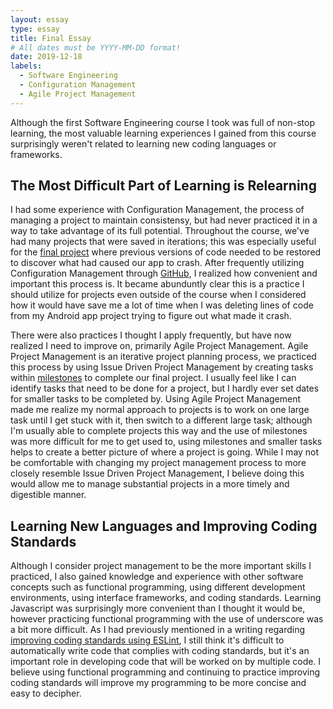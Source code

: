```yaml
---
layout: essay
type: essay
title: Final Essay
# All dates must be YYYY-MM-DD format!
date: 2019-12-18
labels:
  - Software Engineering
  - Configuration Management
  - Agile Project Management
---
```



Although the first Software Engineering course I took was full of non-stop learning, the most valuable learning experiences I gained from this course surprisingly weren't related to learning new coding languages or frameworks.

## The Most Difficult Part of Learning is Relearning

I had some experience with Configuration Management, the process of managing a project to maintain consistensy, but had never practiced it in a way to take advantage of its full potential. Throughout the course, we've had many projects that were saved in iterations; this was especially useful for the [final project](https://kryf.github.io/projects/uhber) where previous versions of code needed to be restored to discover what had caused our app to crash. After frequently utilizing Configuration Management through [GitHub](https://github.com/kryf), I realized how convenient and important this process is. It became abunduntly clear this is a practice I should utilize for projects even outside of the course when I considered how it would have save me a lot of time when I was deleting lines of code from my Android app project trying to figure out what made it crash.

There were also practices I thought I apply frequently, but have now realized I need to improve on, primarily Agile Project Management. Agile Project Management is an iterative project planning process, we practiced this process by using Issue Driven Project Management by creating tasks within [milestones](https://github.com/UHBer/UHBer/projects) to complete our final project. I usually feel like I can identify tasks that need to be done for a project, but I hardly ever set dates for smaller tasks to be completed by. Using Agile Project Management made me realize my normal approach to projects is to work on one large task until I get stuck with it, then switch to a different large task; although I'm usually able to complete projects this way and the use of milestones was more difficult for me to get used to, using milestones and smaller tasks helps to create a better picture of where a project is going. While I may not be comfortable with changing my project management process to more closely resemble Issue Driven Project Management, I believe doing this would allow me to manage substantial projects in a more timely and digestible manner.


## Learning New Languages and Improving Coding Standards

Although I consider project management to be the more important skills I practiced, I also gained knowledge and experience with other software concepts such as functional programming, using different development environments, using interface frameworks, and coding standards. Learning Javascript was surprisingly more convenient than I thought it would be, however practicing functional programming with the use of underscore was a bit more difficult. As I had previously mentioned in a writing regarding [improving coding standards using ESLint](https://kryf.github.io/essays/getting-the-green-check.html), I still think it's difficult to automatically write code that complies with coding standards, but it's an important role in developing code that will be worked on by multiple code. I believe using functional programming and continuing to practice improving coding standards will improve my programming to be more concise and easy to decipher.



